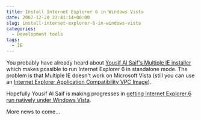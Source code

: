 ```yaml
---
title: Install Internet Explorer 6 in Windows Vista
date: 2007-12-20 22:41:14+00:00
slug: install-internet-explorer-6-in-windows-vista
categories:
  - Development tools
tags:
  - IE
---
```


You probably have already heard about [Yousif Al Saif's Multiple IE installer](http://tredosoft.com/Multiple_IE) which makes possible to run Internet Explorer 6 in standalone mode. The problem is that Multiple IE doesn't work on Microsoft Vista (still you can use an [Internet Explorer Application Compatibility VPC Image](http://go.microsoft.com/fwlink/?LinkId=70868)).

Hopefully Yousif Al Saif is making progresses in [getting Internet Explorer 6 run natively under Windows Vista](http://tredosoft.com/IE6_For_Vista_Part_1).

More news to come...

